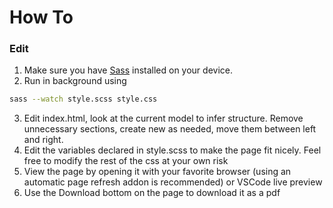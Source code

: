 # How To
### Edit
1. Make sure you have [Sass](https://sass-lang.com/install/) installed on your device.
2. Run in background using
  ```bash
  sass --watch style.scss style.css
  ```
3. Edit index.html, look at the current model to infer structure. Remove unnecessary sections, create new as needed, move them between left and right.
4. Edit the variables declared in style.scss to make the page fit nicely. Feel free to modify the rest of the css at your own risk
5. View the page by opening it with your favorite browser (using an automatic page refresh addon is recommended) or VSCode live preview
6. Use the Download bottom on the page to download it as a pdf
